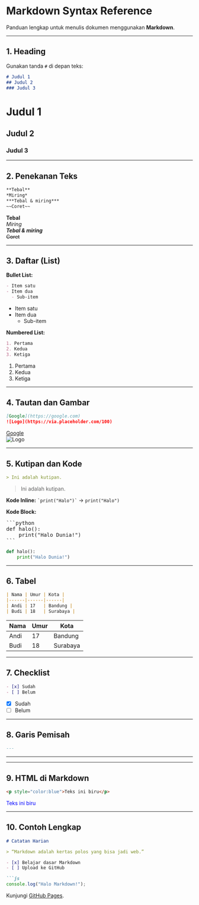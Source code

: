 # Markdown Syntax Reference

Panduan lengkap untuk menulis dokumen menggunakan **Markdown**.

---

## 1. Heading
Gunakan tanda `#` di depan teks:

```markdown
# Judul 1
## Judul 2
### Judul 3
```
# Judul 1
## Judul 2
### Judul 3

---

## 2. Penekanan Teks

```markdown
**Tebal**
*Miring*
***Tebal & miring***
~~Coret~~
```
**Tebal**  
*Miring*  
***Tebal & miring***  
~~Coret~~

---

## 3. Daftar (List)

**Bullet List:**
```markdown
- Item satu
- Item dua
  - Sub-item
```
- Item satu
- Item dua
  - Sub-item

**Numbered List:**
```markdown
1. Pertama
2. Kedua
3. Ketiga
```
1. Pertama
2. Kedua
3. Ketiga

---

## 4. Tautan dan Gambar

```markdown
[Google](https://google.com)
![Logo](https://via.placeholder.com/100)
```
[Google](https://google.com)  
![Logo](https://via.placeholder.com/100)

---

## 5. Kutipan dan Kode

```markdown
> Ini adalah kutipan.
```
> Ini adalah kutipan.

**Kode Inline:** `` `print("Halo")` `` → `print("Halo")`

**Kode Block:**
<pre>
```python
def halo():
    print("Halo Dunia!")
```
</pre>

```python
def halo():
    print("Halo Dunia!")
```

---

## 6. Tabel

```markdown
| Nama | Umur | Kota |
|------|------|------|
| Andi | 17   | Bandung |
| Budi | 18   | Surabaya |
```
| Nama | Umur | Kota |
|------|------|------|
| Andi | 17   | Bandung |
| Budi | 18   | Surabaya |

---

## 7. Checklist

```markdown
- [x] Sudah
- [ ] Belum
```
- [x] Sudah
- [ ] Belum

---

## 8. Garis Pemisah

```markdown
---
```
---

---

## 9. HTML di Markdown

```markdown
<p style="color:blue">Teks ini biru</p>
```
<p style="color:blue">Teks ini biru</p>

---

## 10. Contoh Lengkap

```markdown
# Catatan Harian

> “Markdown adalah kertas polos yang bisa jadi web.”

- [x] Belajar dasar Markdown
- [ ] Upload ke GitHub

```js
console.log("Halo Markdown!");
```

Kunjungi [GitHub Pages](https://pages.github.com).
```
